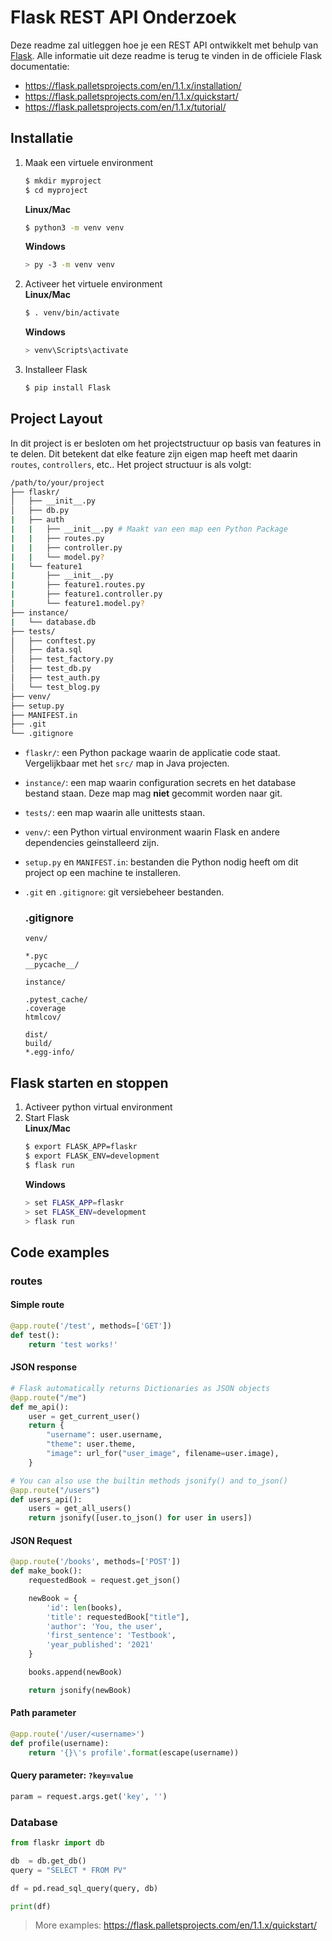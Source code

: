 # Flask REST API Onderzoek

Deze readme zal uitleggen hoe je een REST API ontwikkelt met behulp van [Flask](https://flask.palletsprojects.com). Alle informatie uit deze readme is terug te vinden in de officiele Flask documentatie:

- https://flask.palletsprojects.com/en/1.1.x/installation/
- https://flask.palletsprojects.com/en/1.1.x/quickstart/
- https://flask.palletsprojects.com/en/1.1.x/tutorial/

## Installatie

1. Maak een virtuele environment
   ```bash
   $ mkdir myproject
   $ cd myproject
   ```
   **Linux/Mac**
   ```bash
   $ python3 -m venv venv
   ```
   **Windows**
   ```bash
   > py -3 -m venv venv
   ```
2. Activeer het virtuele environment  
   **Linux/Mac**
   ```bash
   $ . venv/bin/activate
   ```
   **Windows**
   ```bash
   > venv\Scripts\activate
   ```
3. Installeer Flask
   ```bash
   $ pip install Flask
   ```

## Project Layout

In dit project is er besloten om het projectstructuur op basis van features in te delen. Dit betekent dat elke feature zijn eigen map heeft met daarin `routes`, `controllers`, etc.. Het project structuur is als volgt:

```bash
/path/to/your/project
├── flaskr/
│   ├── __init__.py
│   ├── db.py
|   ├── auth
|   |   ├── __init__.py # Maakt van een map een Python Package
|   |   ├── routes.py
|   |   ├── controller.py
|   |   └── model.py?
|   └── feature1
|       ├── __init__.py
|       ├── feature1.routes.py
|       ├── feature1.controller.py
|       └── feature1.model.py?
├── instance/
|   └── database.db
├── tests/
│   ├── conftest.py
│   ├── data.sql
│   ├── test_factory.py
│   ├── test_db.py
│   ├── test_auth.py
│   └── test_blog.py
├── venv/
├── setup.py
├── MANIFEST.in
├── .git
└── .gitignore
```

- `flaskr/`: een Python package waarin de applicatie code staat. Vergelijkbaar met het `src/` map in Java projecten.
- `instance/`: een map waarin configuration secrets en het database bestand staan. Deze map mag **niet** gecommit worden naar git.
- `tests/`: een map waarin alle unittests staan.
- `venv/`: een Python virtual environment waarin Flask en andere dependencies geinstalleerd zijn.
- `setup.py` en `MANIFEST.in`: bestanden die Python nodig heeft om dit project op een machine te installeren.
- `.git` en `.gitignore`: git versiebeheer bestanden.

  ### **.gitignore**

  ```
  venv/

  *.pyc
  __pycache__/

  instance/

  .pytest_cache/
  .coverage
  htmlcov/

  dist/
  build/
  *.egg-info/
  ```

## Flask starten en stoppen

1. Activeer python virtual environment
2. Start Flask  
   **Linux/Mac**
   ```bash
   $ export FLASK_APP=flaskr
   $ export FLASK_ENV=development
   $ flask run
   ```
   **Windows**
   ```bash
   > set FLASK_APP=flaskr
   > set FLASK_ENV=development
   > flask run
   ```

## Code examples

### routes

#### **Simple route**

```py
@app.route('/test', methods=['GET'])
def test():
    return 'test works!'
```

#### **JSON response**

```py
# Flask automatically returns Dictionaries as JSON objects
@app.route("/me")
def me_api():
    user = get_current_user()
    return {
        "username": user.username,
        "theme": user.theme,
        "image": url_for("user_image", filename=user.image),
    }

# You can also use the builtin methods jsonify() and to_json()
@app.route("/users")
def users_api():
    users = get_all_users()
    return jsonify([user.to_json() for user in users])
```

#### **JSON Request**

```py
@app.route('/books', methods=['POST'])
def make_book():
    requestedBook = request.get_json()

    newBook = {
        'id': len(books),
        'title': requestedBook["title"],
        'author': 'You, the user',
        'first_sentence': 'Testbook',
        'year_published': '2021'
    }

    books.append(newBook)

    return jsonify(newBook)
```

#### **Path parameter**

```py
@app.route('/user/<username>')
def profile(username):
    return '{}\'s profile'.format(escape(username))
```

#### **Query parameter**: `?key=value`

```py
param = request.args.get('key', '')
```

### Database

```py
from flaskr import db

db  = db.get_db()
query = "SELECT * FROM PV"

df = pd.read_sql_query(query, db)

print(df)
```

> More examples: https://flask.palletsprojects.com/en/1.1.x/quickstart/
